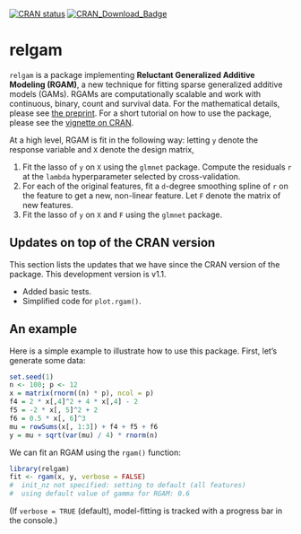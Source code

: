 <!-- README.md is generated from README.Rmd. Please edit that file -->
<!-- badges: start -->
[![CRAN
status](https://www.r-pkg.org/badges/version/relgam)](https://cran.r-project.org/package=relgam)
[![CRAN\_Download\_Badge](http://cranlogs.r-pkg.org/badges/relgam)](https://cran.r-project.org/package=relgam)
<!-- badges: end -->

relgam
======

`relgam` is a package implementing **Reluctant Generalized Additive
Modeling (RGAM)**, a new technique for fitting sparse generalized
additive models (GAMs). RGAMs are computationally scalable and work with
continuous, binary, count and survival data. For the mathematical
details, please see [the preprint](https://arxiv.org/abs/1912.01808).
For a short tutorial on how to use the package, please see the [vignette
on
CRAN](https://cran.r-project.org/web/packages/relgam/vignettes/relgam.html).

At a high level, RGAM is fit in the following way: letting `y` denote
the response variable and `X` denote the design matrix,

1.  Fit the lasso of `y` on `X` using the `glmnet` package. Compute the
    residuals `r` at the `lambda` hyperparameter selected by
    cross-validation.
2.  For each of the original features, fit a `d`-degree smoothing spline
    of `r` on the feature to get a new, non-linear feature. Let `F`
    denote the matrix of new features.
3.  Fit the lasso of `y` on `X` and `F` using the `glmnet` package.

Updates on top of the CRAN version
----------------------------------

This section lists the updates that we have since the CRAN version of
the package. This development version is v1.1.

-   Added basic tests.
-   Simplified code for `plot.rgam()`.

An example
----------

Here is a simple example to illustrate how to use this package. First,
let’s generate some data:

``` r
set.seed(1)
n <- 100; p <- 12
x = matrix(rnorm((n) * p), ncol = p)
f4 = 2 * x[,4]^2 + 4 * x[,4] - 2
f5 = -2 * x[, 5]^2 + 2
f6 = 0.5 * x[, 6]^3
mu = rowSums(x[, 1:3]) + f4 + f5 + f6
y = mu + sqrt(var(mu) / 4) * rnorm(n)
```

We can fit an RGAM using the `rgam()` function:

``` r
library(relgam)
fit <- rgam(x, y, verbose = FALSE)
#  init_nz not specified: setting to default (all features)
#  using default value of gamma for RGAM: 0.6
```

(If `verbose = TRUE` (default), model-fitting is tracked with a progress
bar in the console.)
